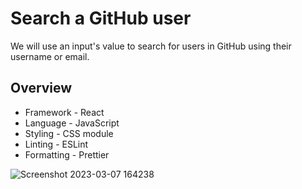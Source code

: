 # Search a GitHub user
We will use an input's value to search for users in GitHub using their username or email.

## Overview
- Framework - React
- Language - JavaScript
- Styling - CSS module
- Linting - ESLint
- Formatting - Prettier

![Screenshot 2023-03-07 164238](https://user-images.githubusercontent.com/45718089/223555581-9b33b6c4-88cf-49af-9c50-0f37648d2a62.jpg)

